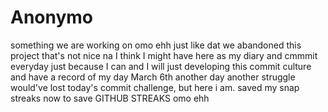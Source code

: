 # Anonymo
something we are working on
omo ehh 
just like dat
we abandoned this project 
that's not nice na
I think I might have here as my diary
and cmmmit everyday
just because 
I can
and I will
just developing 
this commit
culture and have a record of my day
March 6th
another day
another struggle
would've lost today's commit challenge,
but here i am.
saved my snap streaks
now to save GITHUB STREAKS
omo ehh